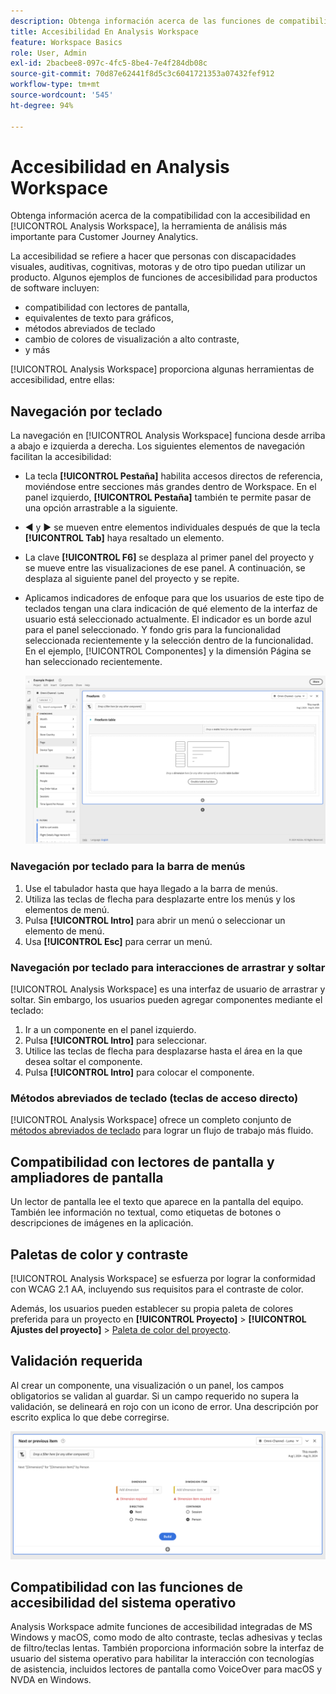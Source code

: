 ```yaml
---
description: Obtenga información acerca de las funciones de compatibilidad con la accesibilidad en Analysis Workspace.
title: Accesibilidad En Analysis Workspace
feature: Workspace Basics
role: User, Admin
exl-id: 2bacbee8-097c-4fc5-8be4-7e4f284db08c
source-git-commit: 70d87e62441f8d5c3c6041721353a07432fef912
workflow-type: tm+mt
source-wordcount: '545'
ht-degree: 94%

---
```



# Accesibilidad en Analysis Workspace

Obtenga información acerca de la compatibilidad con la accesibilidad en [!UICONTROL Analysis Workspace], la herramienta de análisis más importante para Customer Journey Analytics.

La accesibilidad se refiere a hacer que personas con discapacidades visuales, auditivas, cognitivas, motoras y de otro tipo puedan utilizar un producto. Algunos ejemplos de funciones de accesibilidad para productos de software incluyen:

* compatibilidad con lectores de pantalla,
* equivalentes de texto para gráficos,
* métodos abreviados de teclado
* cambio de colores de visualización a alto contraste,
* y más

[!UICONTROL Analysis Workspace] proporciona algunas herramientas de accesibilidad, entre ellas:

## Navegación por teclado

La navegación en [!UICONTROL Analysis Workspace] funciona desde arriba a abajo e izquierda a derecha. Los siguientes elementos de navegación facilitan la accesibilidad:

* La tecla **[!UICONTROL Pestaña]** habilita accesos directos de referencia, moviéndose entre secciones más grandes dentro de Workspace. En el panel izquierdo, **[!UICONTROL Pestaña]** también te permite pasar de una opción arrastrable a la siguiente.
* ◀︎ y ▶︎ se mueven entre elementos individuales después de que la tecla **[!UICONTROL Tab]** haya resaltado un elemento.
* La clave **[!UICONTROL F6]** se desplaza al primer panel del proyecto y se mueve entre las visualizaciones de ese panel. A continuación, se desplaza al siguiente panel del proyecto y se repite.
* Aplicamos indicadores de enfoque para que los usuarios de este tipo de teclados tengan una clara indicación de qué elemento de la interfaz de usuario está seleccionado actualmente. El indicador es un borde azul para el panel seleccionado. Y fondo gris para la funcionalidad seleccionada recientemente y la selección dentro de la funcionalidad. En el ejemplo, [!UICONTROL Componentes] y la dimensión Página se han seleccionado recientemente.

  ![Tabla de forma libre que muestra un indicador de enfoque de un borde azul alrededor de la tabla de forma libre.](assets/focus-indicator.png)

### Navegación por teclado para la barra de menús

1. Use el tabulador hasta que haya llegado a la barra de menús.
1. Utiliza las teclas de flecha para desplazarte entre los menús y los elementos de menú.
1. Pulsa **[!UICONTROL Intro]** para abrir un menú o seleccionar un elemento de menú.
1. Usa **[!UICONTROL Esc]** para cerrar un menú.

### Navegación por teclado para interacciones de arrastrar y soltar

[!UICONTROL Analysis Workspace] es una interfaz de usuario de arrastrar y soltar. Sin embargo, los usuarios pueden agregar componentes mediante el teclado:

1. Ir a un componente en el panel izquierdo.
1. Pulsa **[!UICONTROL Intro]** para seleccionar.
1. Utilice las teclas de flecha para desplazarse hasta el área en la que desea soltar el componente.
1. Pulsa **[!UICONTROL Intro]** para colocar el componente.

### Métodos abreviados de teclado (teclas de acceso directo)

[!UICONTROL Analysis Workspace] ofrece un completo conjunto de [métodos abreviados de teclado](/help/analyze/analysis-workspace/build-workspace-project/fa-shortcut-keys.md) para lograr un flujo de trabajo más fluido. 

## Compatibilidad con lectores de pantalla y ampliadores de pantalla

Un lector de pantalla lee el texto que aparece en la pantalla del equipo. También lee información no textual, como etiquetas de botones o descripciones de imágenes en la aplicación.

## Paletas de color y contraste

[!UICONTROL Analysis Workspace] se esfuerza por lograr la conformidad con WCAG 2.1 AA, incluyendo sus requisitos para el contraste de color.

Además, los usuarios pueden establecer su propia paleta de colores preferida para un proyecto en **[!UICONTROL Proyecto]** > **[!UICONTROL Ajustes del proyecto]** > [Paleta de color del proyecto](/help/analyze/analysis-workspace/build-workspace-project/color-palettes.md).

## Validación requerida

Al crear un componente, una visualización o un panel, los campos obligatorios se validan al guardar. Si un campo requerido no supera la validación, se delineará en rojo con un icono de error. Una descripción por escrito explica lo que debe corregirse.

![Generador de segmentos e indicador de validación de errores.](assets/error-validation.png)

## Compatibilidad con las funciones de accesibilidad del sistema operativo

Analysis Workspace admite funciones de accesibilidad integradas de MS Windows y macOS, como modo de alto contraste, teclas adhesivas y teclas de filtro/teclas lentas. También proporciona información sobre la interfaz de usuario del sistema operativo para habilitar la interacción con tecnologías de asistencia, incluidos lectores de pantalla como VoiceOver para macOS y NVDA en Windows.


<!--

# Accessibility in Analysis Workspace

Learn about accessibility support in [!UICONTROL Analysis Workspace], the premier analysis tool for Adobe Analytics. 

Accessibility refers to making products usable for people with visual, auditory, cognitive, motor, and other disabilities. Examples of accessibility features for software products include screen reader support, text equivalents for graphics, keyboard shortcuts, change of display colors to high contrast, and so on. 

[!UICONTROL Analysis Workspace] provides some tools that make it accessible to use, including:

## Navigate [!UICONTROL Workspace] using the keyboard

Navigation in [!UICONTROL Analysis Workspace] works top > down, and left > right. The following navigational elements facilitate accessibility:

* The `Tab` key enables landmark shortcuts, moving between larger sections within Workspace. In the left rail, `Tab` also enables you to move from one draggable option to the next.
* The `left/right arrows` move between individual elements after `Tab` has highlighted it. 
* The `F6` navigates to the first panel in the project and  moves between the visualizations within that panel. Then, it moves to the next panel in the project and repeats. 
* We apply focus indicators so that sighted keyboard users have a clear indication of which UI element currently has focus. The indicator is a blue border around the selected element.

    ![Focus Indicator](assets/focus-indicator.png)

### Keyboard navigation for the menu bar 

1. Tab until you have reached the menu bar.
1. Use left/right arrow keys to navigate to the menu you want.
1. Press `Enter` to select the menu and show its options.
1. Use up/down arrow keys to navigate to the menu option you want.
1. Press `Enter` to select the option.

### Keyboard navigation for drag & drop interactions 

[!UICONTROL Analysis Workspace] is a drag & drop user interface. However, users can add components using the keyboard instead:

1. Tab to a component in the left rail.
1. Press `Enter` to select.
1. Use arrow keys to navigate to the area where you want to drop the component.
1. Press `Enter` to place the component.

### Keyboard shortcuts (hotkeys) 

[!UICONTROL Analysis Workspace] offers a rich set of [keyboard shortcuts](https://experienceleague.adobe.com/docs/analytics/analyze/analysis-workspace/build-workspace-project/fa-shortcut-keys.html?lang=es) for a more seamless workflow. Some common shortcuts for navigation, analysis creation, and insight democratization are listed below. 

#### Navigation

| Shortcut | Action |
| --- | --- |
| `[Alt + Shift + 1 / 2 / 3]` | Jump to different rails: [!UICONTROL Panels], [!UICONTROL Visualizations], or [!UICONTROL Components] | 
| `[Alt + Left / Right]` | Navigate between panels |
| `[Alt + M]` | Collapse/expand all panels |
| `[Alt + Ctrl + M]` | Collapse/expand active panel |
| `[Ctrl + /]` | Search left rail |

#### Analysis creation

| Shortcut | Action |
| --- | --- |
| `[Alt + 1]` | New freeform table |
| `[Ctrl + Shift + C]` | New calculated metric |
| `[Ctrl + Shift + D]` | New date range |
| `[Ctrl + Shift + E]` | New segment |
| `[Ctrl + Z]` | Undo |
| `[Component drag + Shift]` | Create a drop-down filter |

#### Democratization

| Shortcut | Action |
| --- | --- |
| `[Ctrl + S]` | Save |
| `[Ctrl + Shift + G]` | Curate |
| `[Ctrl + G]` | Share |
| `[Alt + Shift + S]` | Schedule |
| `[Alt + L]` | Get link to project |
| `[Ctrl + Shift + B]` | Download PDF |

## Support for screen readers and screen magnifiers

A screen reader reads text that appears on the computer screen. It also reads non-textual information, such as button labels or image descriptions in the application, provided in accessibility tags or attributes.  

## Color palettes & contrast  

[!UICONTROL Analysis Workspace] strives for WCAG 2.1 AA conformance, including requirements for color contrast. 

In addition, users can set their own preferred color palette for a project under **[!UICONTROL Project]** > **[!UICONTROL Project settings]** > [Project color palette](https://experienceleague.adobe.com/docs/analytics/analyze/analysis-workspace/build-workspace-project/color-palettes.html?lang=es). 

## Required field validation in component builders 

When building a component, required fields are validated when you save. If a required field does not pass validation, it will be outlined in red with an error icon. A written description appears of the issue that needs to be fixed.  

Once a component is fully validated, pressing `Save` closes the builder. 

![Error validation](assets/error-validation.png)

## Support for operating system accessibility features  

Analysis Workspace supports built-in MS Windows and macOS accessibility features like high-contrast mode, sticky keys, and slow keys/filter keys. It also provides information about the user interface to the operating system to enable interaction with assistive technologies, including screen readers such as VoiceOver for macOS and NVDA on Windows.

-->